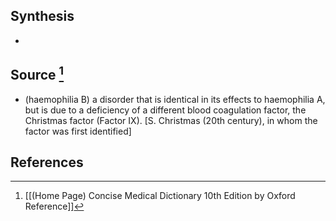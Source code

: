 ## Synthesis
- 
## Source [^1]
- (haemophilia B) a disorder that is identical in its effects to haemophilia A, but is due to a deficiency of a different blood coagulation factor, the Christmas factor (Factor IX). \[S. Christmas (20th century), in whom the factor was first identified]
## References

[^1]: [[(Home Page) Concise Medical Dictionary 10th Edition by Oxford Reference]]
